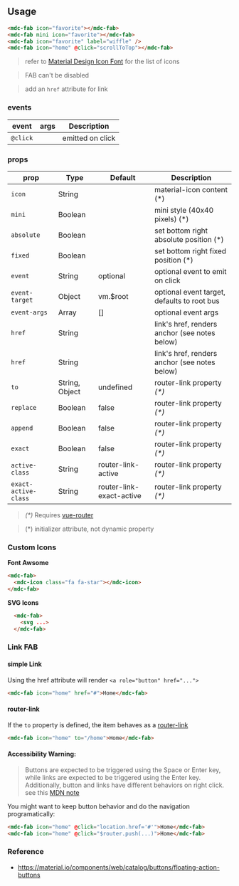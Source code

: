 ## Usage

```html
<mdc-fab icon="favorite"></mdc-fab>
<mdc-fab mini icon="favorite"></mdc-fab>
<mdc-fab icon="favorite" label="wiffle" />
<mdc-fab icon="home" @click="scrollToTop"></mdc-fab>
```

> refer to [Material Design Icon Font](https://material.io/icons/) for the list of icons

> FAB can't be disabled

> add an `href` attribute for link

### events

| event    | args | Description      |
| -------- | ---- | ---------------- |
| `@click` |      | emitted on click |

### props

| prop                 | Type           | Default                  | Description                                   |
| -------------------- | -------------- | ------------------------ | --------------------------------------------- |
| `icon`               | String         |                          | material-icon content (\*)                    |
| `mini`               | Boolean        |                          | mini style (40x40 pixels) (\*)                |
| `absolute`           | Boolean        |                          | set bottom right absolute position (\*)       |
| `fixed`              | Boolean        |                          | set bottom right fixed position (\*)          |
| `event`              | String         | optional                 | optional event to emit on click               |
| `event-target`       | Object         | vm.\$root                | optional event target, defaults to root bus   |
| `event-args`         | Array          | []                       | optional event args                           |
| `href`               | String         |                          | link's href, renders anchor (see notes below) |
| `href`               | String         |                          | link's href, renders anchor (see notes below) |
| `to`                 | String, Object | undefined                | router-link property _(\*)_                   |
| `replace`            | Boolean        | false                    | router-link property _(\*)_                   |
| `append`             | Boolean        | false                    | router-link property _(\*)_                   |
| `exact`              | Boolean        | false                    | router-link property _(\*)_                   |
| `active-class`       | String         | router-link-active       | router-link property _(\*)_                   |
| `exact-active-class` | String         | router-link-exact-active | router-link property _(\*)_                   |

> _(\*)_ Requires [vue-router](https://router.vuejs.org)

> (\*) initializer attribute, not dynamic property

### Custom Icons

**Font Awsome**

```html
<mdc-fab>
  <mdc-icon class="fa fa-star"></mdc-icon>
</mdc-fab>
```

**SVG Icons**

```html
  <mdc-fab>
    <svg ...>
  </mdc-fab>
```

### Link FAB

#### simple Link

Using the href attribute will render `<a role="button" href="...">`

```html
<mdc-fab icon="home" href="#">Home</mdc-fab>
```

#### router-link

If the `to` property is defined, the item behaves as a
[router-link](https://router.vuejs.org/en/api/router-link.html)

```html
<mdc-fab icon="home" to="/home">Home</mdc-fab>
```

#### Accessibility Warning:

> Buttons are expected to be triggered using the Space or Enter key,
> while links are expected to be triggered using the Enter key.
> Additionally, button and links have different behaviors on right click.
> see this [MDN note](https://developer.mozilla.org/en-US/docs/Web/Accessibility/ARIA/ARIA_Techniques/Using_the_button_role#Keyboard_and_focus)

You might want to keep button behavior and do the navigation programatically:

```html
<mdc-fab icon="home" @click="location.href='#'">Home</mdc-fab>
<mdc-fab icon="home" @click="$router.push(...)">Home</mdc-fab>
```

### Reference

- <https://material.io/components/web/catalog/buttons/floating-action-buttons>
